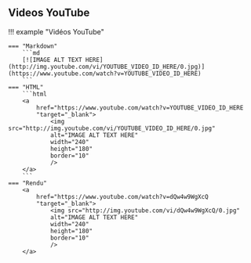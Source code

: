 ## Videos YouTube

!!! example "Vidéos YouTube"
    
    === "Markdown"
        ```md
        [![IMAGE ALT TEXT HERE](http://img.youtube.com/vi/YOUTUBE_VIDEO_ID_HERE/0.jpg)](https://www.youtube.com/watch?v=YOUTUBE_VIDEO_ID_HERE)
        ```
    === "HTML"
        ```html
        <a 
            href="https://www.youtube.com/watch?v=YOUTUBE_VIDEO_ID_HERE
            "target="_blank">
                <img src="http://img.youtube.com/vi/YOUTUBE_VIDEO_ID_HERE/0.jpg" 
                alt="IMAGE ALT TEXT HERE"
                width="240"
                height="180"
                border="10"
                />
        </a>
        ```
    === "Rendu"
        <a 
            href="https://www.youtube.com/watch?v=dQw4w9WgXcQ
            "target="_blank">
                <img src="http://img.youtube.com/vi/dQw4w9WgXcQ/0.jpg" 
                alt="IMAGE ALT TEXT HERE"
                width="240"
                height="180"
                border="10"
                />
        </a>
